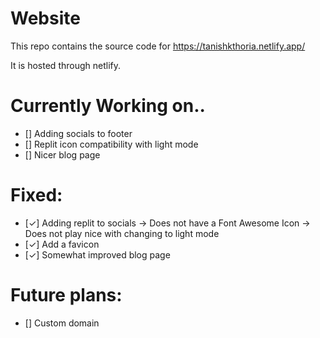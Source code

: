# Website
This repo contains the source code for https://tanishkthoria.netlify.app/ 

It is hosted through netlify.

# Currently Working on..
- []  Adding socials to footer
- [] Replit icon compatibility with light mode
- [] Nicer blog page 

# Fixed:
- [✓] Adding replit to socials 
      -> Does not have a Font Awesome Icon
      -> Does not play nice with changing to light mode
- [✓] Add a favicon
- [✓] Somewhat improved blog page
     

# Future plans:
- [] Custom domain
